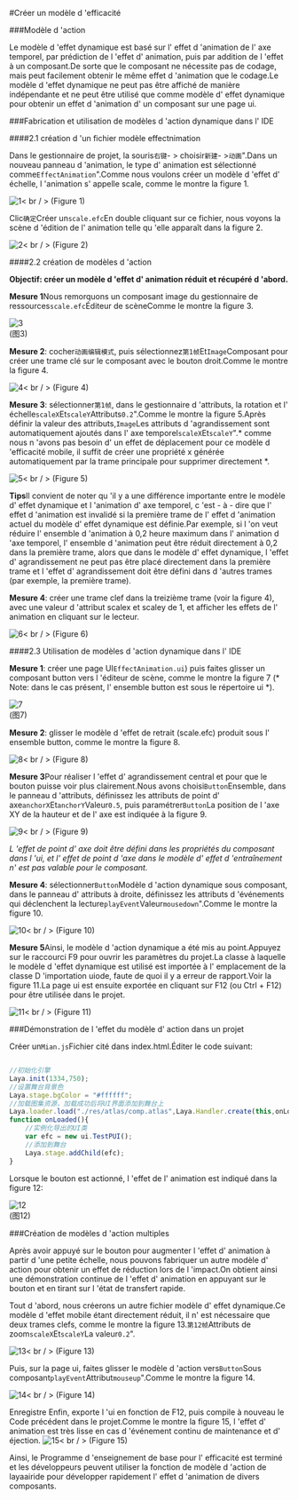 #Créer un modèle d 'efficacité

###Modèle d 'action

Le modèle d 'effet dynamique est basé sur l' effet d 'animation de l' axe temporel, par prédiction de l 'effet d' animation, puis par addition de l 'effet à un composant.De sorte que le composant ne nécessite pas de codage, mais peut facilement obtenir le même effet d 'animation que le codage.Le modèle d 'effet dynamique ne peut pas être affiché de manière indépendante et ne peut être utilisé que comme modèle d' effet dynamique pour obtenir un effet d 'animation d' un composant sur une page ui.



###Fabrication et utilisation de modèles d 'action dynamique dans l' IDE

####2.1 création d 'un fichier modèle effectnimation

Dans le gestionnaire de projet, la souris`右键`- > choisir`新建`- >`动画`".Dans un nouveau panneau d 'animation, le type d' animation est sélectionné comme`EffectAnimation`".Comme nous voulons créer un modèle d 'effet d' échelle, l 'animation s' appelle scale, comme le montre la figure 1.

![1](img/1.png)< br / > (Figure 1)

Clic`确定`Créer un`scale.efc`En double cliquant sur ce fichier, nous voyons la scène d 'édition de l' animation telle qu 'elle apparaît dans la figure 2.

![2](img/2.png)< br / > (Figure 2)



####2.2 création de modèles d 'action

**Objectif: créer un modèle d 'effet d' animation réduit et récupéré d 'abord.**

**Mesure 1**Nous remorquons un composant image du gestionnaire de ressources`scale.efc`Éditeur de scèneComme le montre la figure 3.

![3](img/3.png)<br/>(图3)




**Mesure 2**: cocher`动画编辑模式`, puis sélectionnez`第1帧`Et`Image`Composant pour créer une trame clé sur le composant avec le bouton droit.Comme le montre la figure 4.

![4](img/4.png)< br / > (Figure 4)



**Mesure 3**: sélectionner`第1帧`, dans le gestionnaire d 'attributs, la rotation et l' échelle`scaleX`Et`scaleY`Attributs`0.2`".Comme le montre la figure 5.Après définir la valeur des attributs,`Image`Les attributs d 'agrandissement sont automatiquement ajoutés dans l' axe temporel`scaleX`Et`scaleY`".* comme nous n 'avons pas besoin d' un effet de déplacement pour ce modèle d 'efficacité mobile, il suffit de créer une propriété x générée automatiquement par la trame principale pour supprimer directement *.

![5](img/5.png)< br / > (Figure 5)

**Tips**Il convient de noter qu 'il y a une différence importante entre le modèle d' effet dynamique et l 'animation d' axe temporel, c 'est - à - dire que l' effet d 'animation est invalidé si la première trame de l' effet d 'animation actuel du modèle d' effet dynamique est définie.Par exemple, si l 'on veut réduire l' ensemble d 'animation à 0,2 heure maximum dans l' animation d 'axe temporel, l' ensemble d 'animation peut être réduit directement à 0,2 dans la première trame, alors que dans le modèle d' effet dynamique, l 'effet d' agrandissement ne peut pas être placé directement dans la première trame et l 'effet d' agrandissement doit être défini dans d 'autres trames (par exemple, la première trame).



**Mesure 4**: créer une trame clef dans la treizième trame (voir la figure 4), avec une valeur d 'attribut scalex et scaley de 1, et afficher les effets de l' animation en cliquant sur le lecteur.

![6](img/6.png)< br / > (Figure 6)



####2.3 Utilisation de modèles d 'action dynamique dans l' IDE

**Mesure 1**: créer une page UI`EffectAnimation.ui`) puis faites glisser un composant button vers l 'éditeur de scène, comme le montre la figure 7 (* Note: dans le cas présent, l' ensemble button est sous le répertoire ui *).

![7](img/7.png)<br/>(图7)




**Mesure 2**: glisser le modèle d 'effet de retrait (scale.efc) produit sous l' ensemble button, comme le montre la figure 8.

![8](img/8.gif)< br / > (Figure 8)



**Mesure 3**Pour réaliser l 'effet d' agrandissement central et pour que le bouton puisse voir plus clairement.Nous avons choisi`Button`Ensemble, dans le panneau d 'attributs, définissez les attributs de point d' axe`anchorX`Et`anchorY`Valeur`0.5`, puis paramétrer`Button`La position de l 'axe XY de la hauteur et de l' axe est indiquée à la figure 9.

![9](img/9.png)< br / > (Figure 9)

*L 'effet de point d' axe doit être défini dans les propriétés du composant dans l 'ui, et l' effet de point d 'axe dans le modèle d' effet d 'entraînement n' est pas valable pour le composant.*

**Mesure 4**: sélectionner`Button`Modèle d 'action dynamique sous composant, dans le panneau d' attributs à droite, définissez les attributs d 'événements qui déclenchent la lecture`playEvent`Valeur`mousedown`".Comme le montre la figure 10.

![10](img/10.png)< br / > (Figure 10)

**Mesure 5**Ainsi, le modèle d 'action dynamique a été mis au point.Appuyez sur le raccourci F9 pour ouvrir les paramètres du projet.La classe à laquelle le modèle d 'effet dynamique est utilisé est importée à l' emplacement de la classe D 'importation uiode, faute de quoi il y a erreur de rapport.Voir la figure 11.La page ui est ensuite exportée en cliquant sur F12 (ou Ctrl + F12) pour être utilisée dans le projet.

![11](img/11.gif)< br / > (Figure 11)



###Démonstration de l 'effet du modèle d' action dans un projet

Créer un`Mian.js`Fichier cité dans index.html.Éditer le code suivant:


```javascript

//初始化引擎
Laya.init(1334,750);
//设置舞台背景色
Laya.stage.bgColor = "#ffffff";
//加载图集资源，加载成功后将UI界面添加到舞台上
Laya.loader.load("./res/atlas/comp.atlas",Laya.Handler.create(this,onLoaded));
function onLoaded(){
    //实例化导出的UI类
    var efc = new ui.TestPUI();
    //添加到舞台
    Laya.stage.addChild(efc);
}

```


Lorsque le bouton est actionné, l 'effet de l' animation est indiqué dans la figure 12:

![12](img/12.gif)<br/>(图12)







###Création de modèles d 'action multiples

Après avoir appuyé sur le bouton pour augmenter l 'effet d' animation à partir d 'une petite échelle, nous pouvons fabriquer un autre modèle d' action pour obtenir un effet de réduction lors de l 'impact.On obtient ainsi une démonstration continue de l 'effet d' animation en appuyant sur le bouton et en tirant sur l 'état de transfert rapide.

Tout d 'abord, nous créerons un autre fichier modèle d' effet dynamique.Ce modèle d 'effet mobile étant directement réduit, il n' est nécessaire que deux trames clefs, comme le montre la figure 13.`第12帧`Attributs de zoom`scaleX`Et`scaleY`La valeur`0.2`".

![13](img/12.png)< br / > (Figure 13)



Puis, sur la page ui, faites glisser le modèle d 'action vers`Button`Sous composant`playEvent`Attribut`mouseup`".Comme le montre la figure 14.

![14](img/13.png)< br / > (Figure 14)



Enregistre Enfin, exporte l 'ui en fonction de F12, puis compile à nouveau le Code précédent dans le projet.Comme le montre la figure 15, l 'effet d' animation est très lisse en cas d 'événement continu de maintenance et d' éjection.
![15](img/15.gif)< br / > (Figure 15)



Ainsi, le Programme d 'enseignement de base pour l' efficacité est terminé et les développeurs peuvent utiliser la fonction de modèle d 'action de layaairide pour développer rapidement l' effet d 'animation de divers composants.